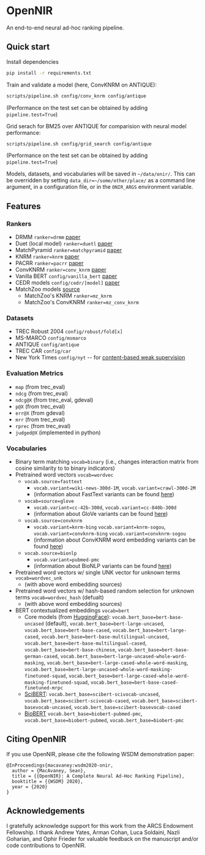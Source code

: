 # OpenNIR
An end-to-end neural ad-hoc ranking pipeline.

## Quick start

Install dependencies

```bash
pip install -r requirements.txt
```

Train and validate a model (here, ConvKNRM on ANTIQUE):

```bash
scripts/pipeline.sh config/conv_knrm config/antique
```

(Performance on the test set can be obtained by adding `pipeline.test=True`)

Grid serach for BM25 over ANTIQUE for comparision with neural model performance:

```bash
scripts/pipeline.sh config/grid_search config/antique
```

(Performance on the test set can be obtained by adding `pipeline.test=True`)

Models, datasets, and vocabularies will be saved in `~/data/onir/`. This can be overridden by
setting `data_dir=~/some/other/place/` as a command line argument, in a configuration file, or in
the `ONIR_ARGS` environment variable.


## Features

### Rankers

 - DRMM `ranker=drmm` [paper](https://arxiv.org/abs/1711.08611)
 - Duet (local model) `ranker=duetl` [paper](https://arxiv.org/abs/1610.08136)
 - MatchPyramid `ranker=matchpyramid` [paper](https://arxiv.org/abs/1606.04648)
 - KNRM `ranker=knrm` [paper](https://arxiv.org/abs/1706.06613)
 - PACRR `ranker=pacrr` [paper](https://arxiv.org/abs/1704.03940)
 - ConvKNRM `ranker=conv_knrm` [paper](https://www.semanticscholar.org/paper/432b36c1bec275c2778c66f9897f9e02f7d8b579)
 - Vanilla BERT `config/vanilla_bert` [paper](https://arxiv.org/abs/1810.04805)
 - CEDR models `config/cedr/[model]` [paper](https://arxiv.org/abs/1810.04805)
 - MatchZoo models [source](https://github.com/NTMC-Community/MatchZoo)
   - MatchZoo's KNRM `ranker=mz_knrm`
   - MatchZoo's ConvKNRM `ranker=mz_conv_knrm`

### Datasets

 - TREC Robust 2004 `config/robust/fold[x]`
 - MS-MARCO `config/msmarco`
 - ANTIQUE `config/antique`
 - TREC CAR `config/car`
 - New York Times `config/nyt` -- for [content-based weak supervision](https://arxiv.org/abs/1707.00189)

### Evaluation Metrics

 - `map` (from trec_eval)
 - `ndcg` (from trec_eval)
 - `ndcg@X` (from trec_eval, gdeval)
 - `p@X` (from trec_eval)
 - `err@X` (from gdeval)
 - `mrr` (from trec_eval)
 - `rprec` (from trec_eval)
 - `judged@X` (implemented in python)

### Vocabularies

 - Binary term matching `vocab=binary` (i.e., changes interaction matrix from cosine similarity to to binary indicators)
 - Pretrained word vectors `vocab=wordvec`
   - `vocab.source=fasttext`
     - `vocab.variant=wiki-news-300d-1M`, `vocab.variant=crawl-300d-2M`
     - (information about FastText variants can be found [here](https://fasttext.cc/docs/en/english-vectors.html))
   - `vocab=source=glove`
   	 - `vocab.variant=cc-42b-300d`, `vocab.variant=cc-840b-300d`
   	 - (information about GloVe variants can be found [here](https://nlp.stanford.edu/projects/glove/))
   - `vocab.source=convknrm`
     - `vocab.variant=knrm-bing` `vocab.variant=knrm-sogou`, `vocab.variant=convknrm-bing` `vocab.variant=convknrm-sogou`
     - (information about ConvKNRM word embedding variants can be found [here](http://boston.lti.cs.cmu.edu/appendices/WSDM2018-ConvKNRM))
   - `vocab.source=bionlp`
     - `vocab.variant=pubmed-pmc`
     - (information about BioNLP variants can be found [here](http://bio.nlplab.org/))
 - Pretrained word vectors w/ single UNK vector for unknown terms `vocab=wordvec_unk`
   - (with above word embedding sources)
 - Pretrained word vectors w/ hash-based random selection for unknown terms `vocab=wordvec_hash` (defualt)
   - (with above word embedding sources)
 - BERT contextualized embeddings `vocab=bert`
   - Core models (from [HuggingFace](https://huggingface.co/pytorch-transformers/pretrained_models.html)): `vocab.bert_base=bert-base-uncased` (default), `vocab.bert_base=bert-large-uncased`, `vocab.bert_base=bert-base-cased`, `vocab.bert_base=bert-large-cased`, `vocab.bert_base=bert-base-multilingual-uncased`, `vocab.bert_base=bert-base-multilingual-cased`, `vocab.bert_base=bert-base-chinese`, `vocab.bert_base=bert-base-german-cased`, `vocab.bert_base=bert-large-uncased-whole-word-masking`, `vocab.bert_base=bert-large-cased-whole-word-masking`, `vocab.bert_base=bert-large-uncased-whole-word-masking-finetuned-squad`, `vocab.bert_base=bert-large-cased-whole-word-masking-finetuned-squad`, `vocab.bert_base=bert-base-cased-finetuned-mrpc`
   - [SciBERT](https://github.com/allenai/scibert): `vocab.bert_base=scibert-scivocab-uncased`, `vocab.bert_base=scibert-scivocab-cased`, `vocab.bert_base=scibert-basevocab-uncased`, `vocab.bert_base=scibert-basevocab-cased`
   - [BioBERT](https://github.com/dmis-lab/biobert) `vocab.bert_base=biobert-pubmed-pmc`, `vocab.bert_base=biobert-pubmed`, `vocab.bert_base=biobert-pmc`

## Citing OpenNIR

If you use OpenNIR, please cite the following WSDM demonstration paper:

```
@InProceedings{macavaney:wsdm2020-onir,
  author = {MacAvaney, Sean},
  title = {{OpenNIR}: A Complete Neural Ad-Hoc Ranking Pipeline},
  booktitle = {{WSDM} 2020},
  year = {2020}
}
```

## Acknowledgements

I gratefully acknowledge support for this work from the ARCS Endowment Fellowship. I thank Andrew
Yates, Arman Cohan, Luca Soldaini, Nazli Goharian, and Ophir Frieder for valuable feedback on the
manuscript and/or code contributions to OpenNIR.
